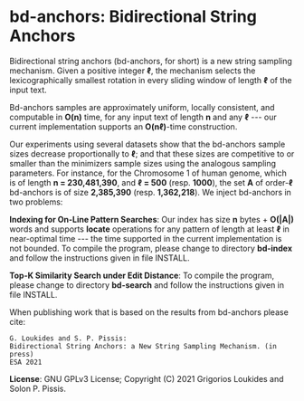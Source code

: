 bd-anchors: Bidirectional String Anchors
===

Bidirectional string anchors (bd-anchors, for short) is a new string sampling mechanism. Given a positive integer <b>ℓ</b>, the mechanism selects the lexicographically smallest rotation in every sliding  window of length <b>ℓ</b> of the input text. 

Bd-anchors samples are approximately uniform, locally consistent, and computable in <b>O(n)</b> time, for any input text of length <b>n</b> and any <b>ℓ</b> --- our current implementation supports an <b>O(nℓ)</b>-time construction. 

Our experiments using several datasets show that the bd-anchors sample sizes decrease proportionally to <b>ℓ</b>; and that these sizes are competitive to or smaller than the minimizers sample sizes using the analogous sampling parameters. For instance, for the Chromosome 1 of human genome, which is of length <b>n = 230,481,390</b>, and <b>ℓ = 500</b> (resp. <b>1000</b>), the set <b>A</b> of order-<b>ℓ</b> bd-anchors is of size <b>2,385,390</b> (resp. <b>1,362,218</b>). We inject bd-anchors in two problems:

<b>Indexing for On-Line Pattern Searches</b>: Our index has size <b>n</b> bytes + <b>O(|A|)</b> words and supports <b>locate</b> operations for any pattern of length at least <b>ℓ</b> in near-optimal time --- the time supported in the current implementation is not bounded. To compile the program, please change to directory <b>bd-index</b> and follow the instructions given in file INSTALL.

<b>Top-K Similarity Search under Edit Distance</b>: To compile the program, please change to directory <b>bd-search</b> and follow the instructions given in file INSTALL.

When publishing work that is based on the results from bd-anchors please cite:
```
G. Loukides and S. P. Pissis:
Bidirectional String Anchors: a New String Sampling Mechanism. (in press) 
ESA 2021
```

<b>License</b>: GNU GPLv3 License; Copyright (C) 2021 Grigorios Loukides and Solon P. Pissis.
